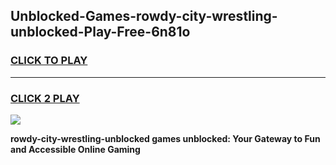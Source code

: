 
## Unblocked-Games-rowdy-city-wrestling-unblocked-Play-Free-6n81o
<h3>
<a href="https://premium76.site?title=rowdy-city-wrestling-unblocked&ref=23A">CLICK TO PLAY</a></h3>
<hr>

<h3>
<a href="https://premium76.site?title=rowdy-city-wrestling-unblocked&ref=23A">CLICK 2 PLAY</a>
  
</h3>

<a href="https://premium76.site?title=rowdy-city-wrestling-unblocked&ref=23A"><img src="https://clearcache.store/games.png"></a>


**rowdy-city-wrestling-unblocked games unblocked: Your Gateway to Fun and Accessible Online Gaming**
